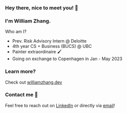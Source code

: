 ### Hey there, nice to meet you! 👋
### I'm William Zhang.
Who am I?
- Prev. Risk Advisory Intern @ Deloitte
- 4th year CS + Business (BUCS) @ UBC
- Painter extraordinaire :paintbrush:
- Going on exchange to Copenhagen in Jan - May 2023
### Learn more?
Check out [williamzhang.dev](https://www.williamzhang.dev/)
### Contact me 💬
Feel free to reach out on [LinkedIn](https://www.linkedin.com/in/william-zhang-/) or directly via [email](mailto:william.ming.zhang@gmail.com)!

